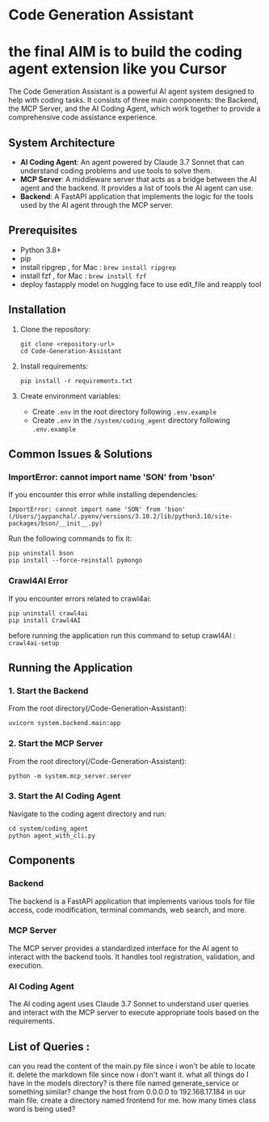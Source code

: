 # Code Generation Assistant
# the final AIM is to build the coding agent extension like you Cursor 
The Code Generation Assistant is a powerful AI agent system designed to help with coding tasks. It consists of three main components: the Backend, the MCP Server, and the AI Coding Agent, which work together to provide a comprehensive code assistance experience.

## System Architecture

- **AI Coding Agent**: An agent powered by Claude 3.7 Sonnet that can understand coding problems and use tools to solve them.
- **MCP Server**: A middleware server that acts as a bridge between the AI agent and the backend. It provides a list of tools the AI agent can use.
- **Backend**: A FastAPI application that implements the logic for the tools used by the AI agent through the MCP server.

## Prerequisites

- Python 3.8+
- pip
- install ripgrep , for Mac : ```brew install ripgrep```
- install fzf , for Mac : ```brew install fzf```
- deploy fastapply model on hugging face to use edit_file and reapply tool


## Installation

1. Clone the repository:
   ```
   git clone <repository-url>
   cd Code-Generation-Assistant
   ```

2. Install requirements:
   ```
   pip install -r requirements.txt
   ```

3. Create environment variables:
   - Create `.env` in the root directory following `.env.example`
   - Create `.env` in the `/system/coding_agent` directory following `.env.example`

## Common Issues & Solutions

### ImportError: cannot import name 'SON' from 'bson'

If you encounter this error while installing dependencies:
```
ImportError: cannot import name 'SON' from 'bson' (/Users/jaypanchal/.pyenv/versions/3.10.2/lib/python3.10/site-packages/bson/__init__.py)
```

Run the following commands to fix it:
```
pip uninstall bson
pip install --force-reinstall pymongo
```

### Crawl4AI Error

If you encounter errors related to crawl4ai:
```
pip uninstall crawl4ai
pip install Crawl4AI
```

before running the application run this command to setup crawl4AI : ```crawl4ai-setup```

## Running the Application

### 1. Start the Backend

From the root directory(/Code-Generation-Assistant):
```
uvicorn system.backend.main:app
```

### 2. Start the MCP Server

From the root directory(/Code-Generation-Assistant):
```
python -m system.mcp_server.server
```

### 3. Start the AI Coding Agent

Navigate to the coding agent directory and run:
```
cd system/coding_agent
python agent_with_cli.py
```

## Components

### Backend

The backend is a FastAPI application that implements various tools for file access, code modification, terminal commands, web search, and more.

### MCP Server

The MCP server provides a standardized interface for the AI agent to interact with the backend tools. It handles tool registration, validation, and execution.

### AI Coding Agent

The AI coding agent uses Claude 3.7 Sonnet to understand user queries and interact with the MCP server to execute appropriate tools based on the requirements.

## List of Queries : 
can you read the content of the main.py file since i won't be able to locate it.
delete the markdown file since now i don't want it.
what all things do I have in the models directory?
is there file named generate_service or something similar?
change the host from 0.0.0.0 to  192.168.17.184 in our main file.
create a directory named frontend for me.
how many times class word is being used?